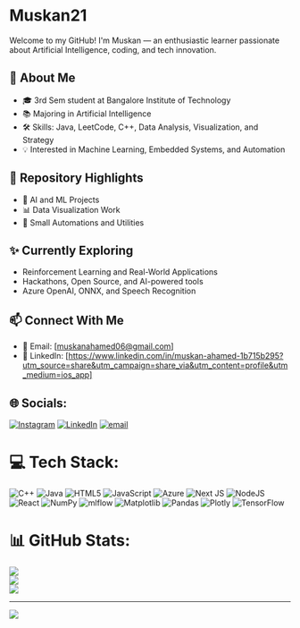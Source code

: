 # Muskan21

Welcome to my GitHub! I'm Muskan — an enthusiastic learner passionate about Artificial Intelligence, coding, and tech innovation.

## 🚀 About Me

- 🎓 3rd Sem student at Bangalore Institute of Technology<br/>
- 📚 Majoring in Artificial Intelligence<br/>
- 🛠 Skills: Java, LeetCode, C++, Data Analysis, Visualization, and Strategy<br/>
- 💡 Interested in Machine Learning, Embedded Systems, and Automation<br/>

## 📂 Repository Highlights

- 🤖 AI and ML Projects
- 📊 Data Visualization Work
- 🧩 Small Automations and Utilities

## ✨ Currently Exploring

- Reinforcement Learning and Real-World Applications
- Hackathons, Open Source, and AI-powered tools
- Azure OpenAI, ONNX, and Speech Recognition

## 📫 Connect With Me

- 📧 Email: [muskanahamed06@gmail.com]
- 🔗 LinkedIn: [https://www.linkedin.com/in/muskan-ahamed-1b715b295?utm_source=share&utm_campaign=share_via&utm_content=profile&utm_medium=ios_app]


## 🌐 Socials:
[![Instagram](https://img.shields.io/badge/Instagram-%23E4405F.svg?logo=Instagram&logoColor=white)](https://instagram.com/Muskanahamed21) [![LinkedIn](https://img.shields.io/badge/LinkedIn-%230077B5.svg?logo=linkedin&logoColor=white)](https://linkedin.com/in/https://www.linkedin.com/in/muskan-ahamed-1b715b295?utm_source=share&u) [![email](https://img.shields.io/badge/Email-D14836?logo=gmail&logoColor=white)](mailto:muskanahamed06@gmail.com) 

# 💻 Tech Stack:
![C++](https://img.shields.io/badge/c++-%2300599C.svg?style=for-the-badge&logo=c%2B%2B&logoColor=white) ![Java](https://img.shields.io/badge/java-%23ED8B00.svg?style=for-the-badge&logo=openjdk&logoColor=white) ![HTML5](https://img.shields.io/badge/html5-%23E34F26.svg?style=for-the-badge&logo=html5&logoColor=white) ![JavaScript](https://img.shields.io/badge/javascript-%23323330.svg?style=for-the-badge&logo=javascript&logoColor=%23F7DF1E) ![Azure](https://img.shields.io/badge/azure-%230072C6.svg?style=for-the-badge&logo=microsoftazure&logoColor=white) ![Next JS](https://img.shields.io/badge/Next-black?style=for-the-badge&logo=next.js&logoColor=white) ![NodeJS](https://img.shields.io/badge/node.js-6DA55F?style=for-the-badge&logo=node.js&logoColor=white) ![React](https://img.shields.io/badge/react-%2320232a.svg?style=for-the-badge&logo=react&logoColor=%2361DAFB) ![NumPy](https://img.shields.io/badge/numpy-%23013243.svg?style=for-the-badge&logo=numpy&logoColor=white) ![mlflow](https://img.shields.io/badge/mlflow-%23d9ead3.svg?style=for-the-badge&logo=numpy&logoColor=blue) ![Matplotlib](https://img.shields.io/badge/Matplotlib-%23ffffff.svg?style=for-the-badge&logo=Matplotlib&logoColor=black) ![Pandas](https://img.shields.io/badge/pandas-%23150458.svg?style=for-the-badge&logo=pandas&logoColor=white) ![Plotly](https://img.shields.io/badge/Plotly-%233F4F75.svg?style=for-the-badge&logo=plotly&logoColor=white) ![TensorFlow](https://img.shields.io/badge/TensorFlow-%23FF6F00.svg?style=for-the-badge&logo=TensorFlow&logoColor=white)
# 📊 GitHub Stats:
![](https://github-readme-stats.vercel.app/api?username=Muskan21&theme=transparent&hide_border=false&include_all_commits=false&count_private=false)<br/>
![](https://nirzak-streak-stats.vercel.app/?user=Muskan21&theme=transparent&hide_border=false)<br/>
![](https://github-readme-stats.vercel.app/api/top-langs/?username=Muskan21&theme=transparent&hide_border=false&include_all_commits=false&count_private=false&layout=compact)

---
[![](https://visitcount.itsvg.in/api?id=Muskan21&icon=0&color=0)](https://visitcount.itsvg.in)

<!-- Proudly created with GPRM ( https://gprm.itsvg.in ) -->
